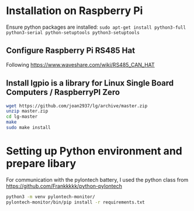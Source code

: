 

# Installation on Raspberry Pi
Ensure python packages are installed:
`sudo apt-get install python3-full python3-serial python-setuptools python3-setuptools`

## Configure Raspberry Pi RS485 Hat 
Following https://www.waveshare.com/wiki/RS485_CAN_HAT


## Install lgpio is a library for Linux Single Board Computers / RaspberryPI Zero
```bash
wget https://github.com/joan2937/lg/archive/master.zip
unzip master.zip
cd lg-master
make
sudo make install
```


# Setting up Python environment and prepare libary
For communication with the pylontech battery, I used the python class from https://github.com/Frankkkkk/python-pylontech
```bash
python3 -m venv pylontech-monitor/
pylontech-monitor/bin/pip install -r requirements.txt
```




